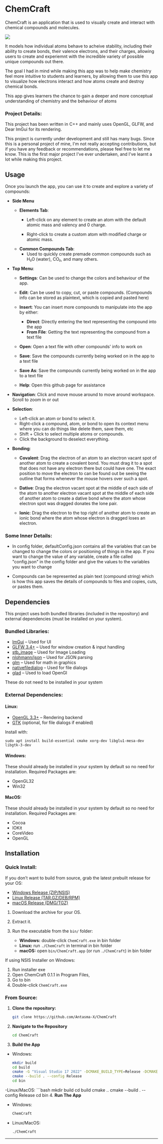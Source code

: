 # ChemCraft
ChemCraft is an application that is used to visually create and interact with chemical compounds and molecules. 

![](Assets/thumbnail.png)

It models how individual atoms behave to acheive stability, including their ability to create bonds, their valence electrons, and their charges, allowing users to create and experiemnt with the incredible variety of possible unique compounds out there.

The goal I had in mind while making this app was to help make chemistry feel more intuitive to students and learners, by allowing them to use this app to visualize how electrons interact and how atoms create and destroy chemical bonds.

This app gives learners the chance to gain a deeper and more conceptual understanding of chemistry and the behaviour of atoms

### Project Details:
This project has been written in C++ and mainly uses OpenGL, GLFW, and Dear ImGui for its rendering.

This project is currently under development and still has many bugs. Since this is a personal project of mine, I'm not really accepting contributions, but if you have any feedback or recommendations, please feel free to let me know. This is the first major project I've ever undertaken, and I've learnt a lot while making this project.
 
## Usage

Once you launch the app, you can use it to create and explore a variety of compounds:

- **Side Menu**
  - **Elements Tab**:  
    - Left-click on any element to create an atom with the default atomic mass and valency and 0 charge. 

    - Right-click to create a custom atom with modified charge or atomic mass.  
  - **Common Compounds Tab**:  
    - Used to quickly create premade common compounds such as H₂O (water), CO₂, and many others.


- **Top Menu**: 
  - **Settings**: Can be used to change the colors and behaviour of the app. 
  - **Edit**: Can be used to copy, cut, or paste compounds. (Compounds info can be stored as plaintext, which is copied and pasted here)
  - **Insert**: 
    You can insert more compounds to manipulate into the app by either:

    - **Direct**: Directly entering the text  representing the compound into the app
    - **From File**: Getting the text representing the compound from a text file

  - **Open**: Open a text file with other compounds' info to work on
  - **Save**: Save the compounds currently being worked on in the app to a text file
  - **Save As**: Save the compounds currently being worked on in the app to a text file
  - **Help**: Open this github page for assistance

- **Navigation**: Click and move mouse around to move around workspace. Scroll to zoom in or out

- **Selection**: 
  - Left-click an atom or bond to select it.
  - Right-click a compound, atom, or bond to open its context menu where you can do things like delete them, save them, etc
  - Shift + Click to select multiple atoms or compounds.
  - Click the background to deselect everything.

- **Bonding**:
  - **Covalent**: Drag the electron of an atom to an electron vacant spot of another atom to create a covalent bond. You must drag it to a spot that does not have any electron there but could have one. The exact position to move the electron to can be found out be seeing the outline that forms whenever the mouse hovers over such a spot.

  - **Dative**: Drag the electron vacant spot at the middle of each side of the atom to another electron vacant spot at the middle of each side of another atom to create a dative bond where the atom whose electron spot was dragged donates the lone pair.

  - **Ionic**: Drag the electron to the top right of another atom to create an ionic bond where the atom whose electron is dragged loses an electron.

### Some Inner Details:
 - In config folder, defaultConfig.json contains all the variables that can be changed to change the colors or positioning of things in the app. If you want to change the value of any variable, create a file called "config.json" in the config folder and give the values to the variables you want to change

  - Compounds can be represented as plain text (compound string) which is how this app saves the details of compounds to files and copies, cuts, or pastes them.

## Dependencies

This project uses both bundled libraries (included in the repository) and external dependencies (must be installed on your system).

### Bundled Libraries:
- [ImGui](https://github.com/ocornut/imgui) – Used for UI
- [GLFW 3.4+](https://www.glfw.org/) – Used for window creation & input handling  
- [stb_image](https://github.com/nothings/stb) – Used for Image Loading  
- [nlohmann/json](https://github.com/nlohmann/json) – Used for JSON parsing
- [glm](https://github.com/g-truc/glm) – Used for math in graphics  
- [nativefiledialog](https://github.com/mlabbe/nativefiledialog) – Used for file dialogs  
- [glad](https://glad.dav1d.de/) – Used to load OpenGl

These do not need to be installed in your system

### External Dependencies:

#### Linux:
- [OpenGL 3.3+](https://www.opengl.org/) – Rendering backend  
- [GTK](https://www.gtk.org/) (optional, for file dialogs if enabled)  

Install with:

    sudo apt install build-essential cmake xorg-dev libglu1-mesa-dev libgtk-3-dev

#### Windows:
These should already be installed in your system by default so no need for installation. Required Packages are:
- OpenGL32
- Win32

#### MacOS:
These should already be installed in your system by default so no need for installation. Required Packages are:
- Cocoa
- IOKit
- CoreVideo
- OpenGL
## Installation

### Quick Install:
If you don’t want to build from source, grab the latest prebuilt release for your OS:


- [Windows Release (ZIP/NSIS)](https://github.com/Antasma-X/ChemCraft/releases)
- [Linux Release (TAR.GZ/DEB/RPM)](https://github.com/Antasma-X/ChemCraft/releases)
- [macOS Release (DMG/TGZ)](https://github.com/Antasma-X/ChemCraft/releases)

1. Download the archive for your OS.  
2. Extract it.  
3. Run the executable from the `bin/` folder:

   - **Windows:** double-click `ChemCraft.exe`  in bin folder
   - **Linux:** run `./ChemCraft` in terminal  in bin folder
   - **macOS:** open `bin/ChemCraft.app` (or run `./ChemCraft`) in bin folder

If using NSIS Installer on Windows: 
1. Run installer exe
2. Open ChemCraft 0.1.1 in Program Files,
3. Go to bin 
4. Double-click `ChemCraft.exe`

### From Source:
1. **Clone the repository:**
   ```bash
   git clone https://github.com/Antasma-X/ChemCraft
2. **Navigate to the Repository**
    ```bash
    cd ChemCraft
3. **Build the App**
- Windows:
    ```bash
    mkdir build
    cd build
    cmake -G "Visual Studio 17 2022" -DCMAKE_BUILD_TYPE=Release -DCMAKE_RUNTIME_OUTPUT_DIRECTORY=bin -DCMAKE_RUNTIME_OUTPUT_DIRECTORY_DEBUG=bin -DCMAKE_RUNTIME_OUTPUT_DIRECTORY_RELEASE=bin ..
    cmake --build . --config Release 
    cd bin
-Linux/MacOS:
    ```bash
    mkdir build
    cd build
    cmake ..
    cmake --build . --config Release 
    cd bin
4. **Run The App**
- Windows:
    ```bash
    ChemCraft
- Linux/MacOS:
   ```bash
   ./ChemCraft
---